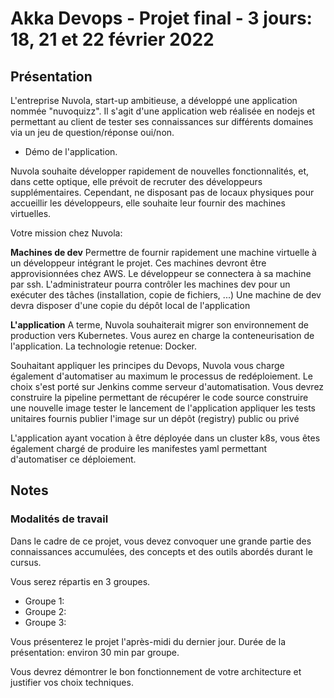 # Akka Devops - Projet final - 3 jours: 18, 21 et 22 février 2022
## Présentation
L'entreprise Nuvola, start-up ambitieuse, a développé une application nommée "nuvoquizz".
Il s'agit d'une application web réalisée en nodejs et permettant au client de tester
ses connaissances sur différents domaines via un jeu de question/réponse oui/non.

- Démo de l'application.

Nuvola souhaite développer rapidement de nouvelles fonctionnalités, et, dans cette optique, elle prévoit de recruter des développeurs supplémentaires.
Cependant, ne disposant pas de locaux physiques pour accueillir les développeurs,
elle souhaite leur fournir des machines virtuelles.

Votre mission chez Nuvola: 

__Machines de dev__
Permettre de fournir rapidement une machine virtuelle à un développeur intégrant le projet.
Ces machines devront être approvisionnées chez AWS. 
Le développeur se connectera à sa machine par ssh.
L'administrateur pourra contrôler les machines dev pour un exécuter des tâches (installation, copie de fichiers, ...)
Une machine de dev devra disposer d'une copie du dépôt local de l'application

__L'application__
A terme, Nuvola souhaiterait migrer son environnement de production vers Kubernetes.
Vous aurez en charge la conteneurisation de l'application. La technologie retenue: Docker.

Souhaitant appliquer les principes du Devops, Nuvola vous charge également d'automatiser au maximum
le processus de redéploiement.
Le choix s'est porté sur Jenkins comme serveur d'automatisation.
Vous devrez construire la pipeline permettant de
  récupérer le code source
  construire une nouvelle image
  tester le lancement de l'application
  appliquer les tests unitaires fournis
  publier l'image sur un dépôt (registry) public ou privé

L'application ayant vocation à être déployée dans un cluster k8s, vous êtes également
chargé de produire les manifestes yaml permettant d'automatiser ce déploiement.


## Notes 
### Modalités de travail
Dans le cadre de ce projet, vous devez convoquer une grande partie des connaissances accumulées, des concepts et des outils abordés durant le cursus.

Vous serez répartis en 3 groupes.

- Groupe 1: 
- Groupe 2: 
- Groupe 3: 

Vous présenterez le projet l'après-midi du dernier jour.
Durée de la présentation: environ 30 min par groupe.

Vous devrez démontrer le bon fonctionnement de votre architecture et justifier vos choix techniques.
